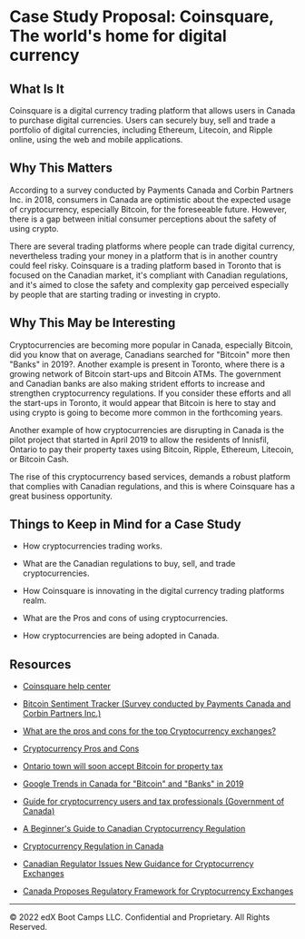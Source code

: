 # Case Study Proposal: Coinsquare, The world's home for digital currency

## What Is It

Coinsquare is a digital currency trading platform that allows users in Canada to purchase digital currencies. Users can securely buy, sell and trade a portfolio of digital currencies, including Ethereum, Litecoin, and Ripple online, using the web and mobile applications.

## Why This Matters

According to a survey conducted by Payments Canada and Corbin Partners Inc. in 2018, consumers in Canada are optimistic about the expected usage of cryptocurrency, especially Bitcoin, for the foreseeable future. However, there is a gap between initial consumer perceptions about the safety of using crypto.

There are several trading platforms where people can trade digital currency, nevertheless trading your money in a platform that is in another country could feel risky. Coinsquare is a trading platform based in Toronto that is focused on the Canadian market, it's compliant with Canadian regulations, and it's aimed to close the safety and complexity gap perceived especially by people that are starting trading or investing in crypto.

## Why This May be Interesting

Cryptocurrencies are becoming more popular in Canada, especially Bitcoin, did you know that on average, Canadians searched for "Bitcoin" more then "Banks" in 2019?. Another example is present in Toronto, where there is a growing network of Bitcoin start-ups and Bitcoin ATMs. The government and Canadian banks are also making strident efforts to increase and strengthen cryptocurrency regulations. If you consider these efforts and all the start-ups in Toronto, it would appear that Bitcoin is here to stay and using crypto is going to become more common in the forthcoming years.

Another example of how cryptocurrencies are disrupting in Canada is the pilot project that started in April 2019 to allow the residents of Innisfil, Ontario to pay their property taxes using Bitcoin, Ripple, Ethereum, Litecoin, or Bitcoin Cash.

The rise of this cryptocurrency based services, demands a robust platform that complies with Canadian regulations, and this is where Coinsquare has a great business opportunity.

## Things to Keep in Mind for a Case Study

* How cryptocurrencies trading works.

* What are the Canadian regulations to buy, sell, and trade cryptocurrencies.

* How Coinsquare is innovating in the digital currency trading platforms realm.

* What are the Pros and cons of using cryptocurrencies.

* How cryptocurrencies are being adopted in Canada.

## Resources

* [Coinsquare help center](https://help.coinsquare.com/)

* [Bitcoin Sentiment Tracker (Survey conducted by Payments Canada and Corbin Partners Inc.)](https://www.payments.ca/sites/default/files/bitcoin-sentiment-tracker-final.pdf)

* [What are the pros and cons for the top Cryptocurrency exchanges?](https://www.quora.com/What-are-the-pros-and-cons-for-the-top-Cryptocurrency-exchanges)

* [Cryptocurrency Pros and Cons](https://cryptocurrencyfacts.com/cryptocurrency-pros-and-cons/)

* [Ontario town will soon accept Bitcoin for property tax](https://www.cbc.ca/news/canada/toronto/innisfil-property-tax-uber-ontario-bitcoin-crypto-1.5075961)

* [Google Trends in Canada for "Bitcoin" and "Banks" in 2019](https://trends.google.com/trends/explore?date=2019-01-01%202019-12-31&geo=CA&q=banks,bitcoin)

* [Guide for cryptocurrency users and tax professionals (Government of Canada)](https://www.canada.ca/en/revenue-agency/programs/about-canada-revenue-agency-cra/compliance/digital-currency/cryptocurrency-guide.html)

* [A Beginner's Guide to Canadian Cryptocurrency Regulation](https://www.mondaq.com/canada/Technology/799074/A-Beginner39s-Guide-To-Canadian-Cryptocurrency-Regulation)

* [Cryptocurrency Regulation in Canada](https://research.osc.gov.on.ca/c.php?g=699050&p=4969862)

* [Canadian Regulator Issues New Guidance for Cryptocurrency Exchanges](https://cointelegraph.com/news/canadian-regulator-issues-new-guidance-for-cryptocurrency-exchanges)

* [Canada Proposes Regulatory Framework for Cryptocurrency Exchanges](https://www.coindesk.com/canada-proposes-regulatory-framework-for-cryptocurrency-exchanges)

---
© 2022 edX Boot Camps LLC. Confidential and Proprietary. All Rights Reserved.
